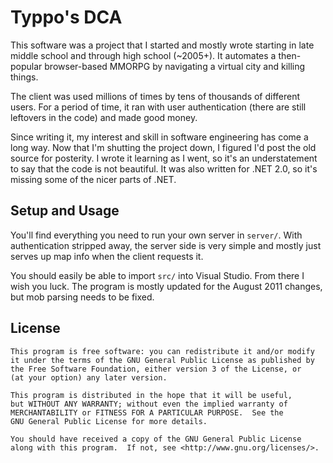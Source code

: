 Typpo's DCA
====================

This software was a project that I started and mostly wrote starting in late middle school and through high school (~2005+).  It automates a then-popular browser-based MMORPG by navigating a virtual city and killing things.

The client was used millions of times by tens of thousands of different users.  For a period of time, it ran with user authentication (there are still leftovers in the code) and made good money.

Since writing it, my interest and skill in software engineering has come a long way.  Now that I'm shutting the project down, I figured I'd post the old source for posterity.  I wrote it learning as I went, so it's an understatement to say that the code is not beautiful.  It was also written for .NET 2.0, so it's missing some of the nicer parts of .NET.

Setup and Usage
-----

You'll find everything you need to run your own server in `server/`.  With authentication stripped away, the server side is very simple and mostly just serves up map info when the client requests it.

You should easily be able to import `src/` into Visual Studio.  From there I wish you luck.  The program is mostly updated for the August 2011 changes, but mob parsing needs to be fixed.

License
-----
    This program is free software: you can redistribute it and/or modify
    it under the terms of the GNU General Public License as published by
    the Free Software Foundation, either version 3 of the License, or
    (at your option) any later version.

    This program is distributed in the hope that it will be useful,
    but WITHOUT ANY WARRANTY; without even the implied warranty of
    MERCHANTABILITY or FITNESS FOR A PARTICULAR PURPOSE.  See the
    GNU General Public License for more details.

    You should have received a copy of the GNU General Public License
    along with this program.  If not, see <http://www.gnu.org/licenses/>.
